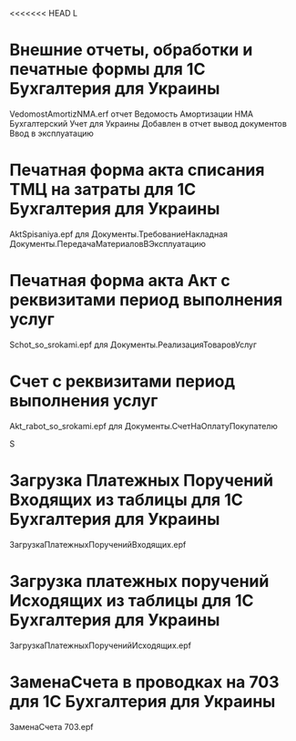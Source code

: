 <<<<<<< HEAD
L
# Внешние отчеты, обработки и печатные формы для 1С Бухгалтерия для Украины
VedomostAmortizNMA.erf
отчет Ведомость Амортизации НМА Бухгалтерский Учет для Украины
Добавлен в отчет вывод документов  Ввод в эксплуатацию

# Печатная форма акта списания ТМЦ на затраты для 1С Бухгалтерия для Украины
AktSpisaniya.epf
для
Документы.ТребованиеНакладная		
Документы.ПередачаМатериаловВЭксплуатацию		

# Печатная форма акта Акт с реквизитами период выполнения услуг 
Schot_so_srokami.epf
для
Документы.РеализацияТоваровУслуг

# Счет с реквизитами период выполнения услуг
Akt_rabot_so_srokami.epf
для
Документы.СчетНаОплатуПокупателю


S
# Загрузка Платежных Поручений Входящих из таблицы для 1С Бухгалтерия для Украины
ЗагрузкаПлатежныхПорученийВходящих.epf

# Загрузка платежных поручений Исходящих  из таблицы для 1С Бухгалтерия для Украины
ЗагрузкаПлатежныхПорученийИсходящих.epf
# ЗаменаСчета в проводках на 703  для 1С Бухгалтерия для Украины
ЗаменаСчета 703.epf